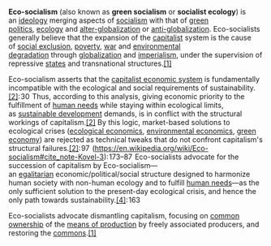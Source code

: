 **Eco-socialism** (also known as **green socialism** or **socialist ecology**) is an [ideology](https://en.wikipedia.org/wiki/Ideology "Ideology") merging aspects of [socialism](https://en.wikipedia.org/wiki/Socialism "Socialism") with that of [green politics](https://en.wikipedia.org/wiki/Green_politics "Green politics"), [ecology](https://en.wikipedia.org/wiki/Ecology "Ecology") and [alter-globalization](https://en.wikipedia.org/wiki/Alter-globalization "Alter-globalization") or [anti-globalization](https://en.wikipedia.org/wiki/Anti-globalization_movement "Anti-globalization movement"). Eco-socialists generally believe that the expansion of the [capitalist](https://en.wikipedia.org/wiki/Capitalism "Capitalism") system is the cause of [social exclusion](https://en.wikipedia.org/wiki/Social_exclusion "Social exclusion"), [poverty](https://en.wikipedia.org/wiki/Poverty "Poverty"), [war](https://en.wikipedia.org/wiki/War "War") and [environmental degradation](https://en.wikipedia.org/wiki/Environmental_degradation "Environmental degradation") through [globalization](https://en.wikipedia.org/wiki/Globalization "Globalization") and [imperialism](https://en.wikipedia.org/wiki/Imperialism "Imperialism"), under the supervision of repressive [states](https://en.wikipedia.org/wiki/State_(polity) "State (polity)") and transnational structures.[[1]](https://en.wikipedia.org/wiki/Eco-socialism#cite_note-Manifesto-1)

Eco-socialism asserts that the [capitalist economic system](https://en.wikipedia.org/wiki/Capitalism "Capitalism") is fundamentally incompatible with the ecological and social requirements of sustainability.[[2]](https://en.wikipedia.org/wiki/Eco-socialism#cite_note-Magdoff-2): 30  Thus, according to this analysis, giving economic priority to the fulfillment of [human needs](https://en.wikipedia.org/wiki/Human_rights "Human rights") while staying within ecological limits, as [sustainable development](https://en.wikipedia.org/wiki/Sustainable_development "Sustainable development") demands, is in conflict with the structural workings of capitalism.[[2]](https://en.wikipedia.org/wiki/Eco-socialism#cite_note-Magdoff-2) By this logic, market-based solutions to ecological crises ([ecological economics](https://en.wikipedia.org/wiki/Ecological_economics "Ecological economics"), [environmental economics](https://en.wikipedia.org/wiki/Environmental_economics "Environmental economics"), [green economy](https://en.wikipedia.org/wiki/Green_economy "Green economy")) are rejected as technical tweaks that do not confront capitalism's structural failures.[[2]](https://en.wikipedia.org/wiki/Eco-socialism#cite_note-Magdoff-2): 97  (https://en.wikipedia.org/wiki/Eco-socialism#cite_note-Kovel-3): 173–87  Eco-socialists advocate for the succession of capitalism by Eco-socialism—an [egalitarian](https://en.wikipedia.org/wiki/Egalitarianism "Egalitarianism") economic/political/social structure designed to harmonize human society with non-human ecology and to fulfill [human needs](https://en.wikipedia.org/wiki/Human_rights "Human rights")—as the only sufficient solution to the present-day ecological crisis, and hence the only path towards sustainability.[[4]](https://en.wikipedia.org/wiki/Eco-socialism#cite_note-Kovelb-4): 163 

Eco-socialists advocate dismantling capitalism, focusing on [common ownership](https://en.wikipedia.org/wiki/Common_ownership "Common ownership") of the [means of production](https://en.wikipedia.org/wiki/Means_of_production "Means of production") by freely associated producers, and restoring the [commons](https://en.wikipedia.org/wiki/Commons "Commons").[[1]](https://en.wikipedia.org/wiki/Eco-socialism#cite_note-Manifesto-1)